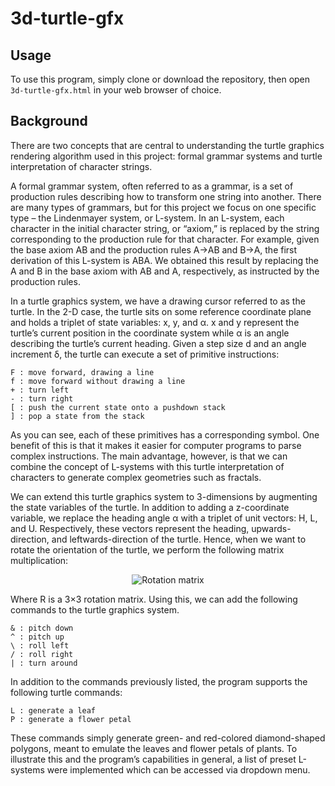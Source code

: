# 3d-turtle-gfx

## Usage

To use this program, simply clone or download the repository, then open `3d-turtle-gfx.html` in your web browser of choice.

## Background

There are two concepts that are central to understanding the turtle graphics rendering algorithm used in this project: formal grammar systems and turtle interpretation of character strings.

A formal grammar system, often referred to as a grammar, is a set of production rules describing how to transform one string into another. There are many types of grammars, but for this project we focus on one specific type – the Lindenmayer system, or L-system. In an L-system, each character in the initial character string, or “axiom,” is replaced by the string corresponding to the production rule for that character. For example, given the base axiom AB and the production rules A→AB and B→A, the first derivation of this L-system is ABA. We obtained this result by replacing the A and B in the base axiom with AB and A, respectively, as instructed by the production rules.

In a turtle graphics system, we have a drawing cursor referred to as the turtle. In the 2-D case, the turtle sits on some reference coordinate plane and holds a triplet of state variables: x, y, and α. x and y represent the turtle’s current position in the coordinate system while α is an angle describing the turtle’s current heading. Given a step size d and an angle increment δ, the turtle can execute a set of primitive instructions:

```
F : move forward, drawing a line
f : move forward without drawing a line
+ : turn left
- : turn right
[ : push the current state onto a pushdown stack
] : pop a state from the stack
```

As you can see, each of these primitives has a corresponding symbol. One benefit of this is that it makes it easier for computer programs to parse complex instructions. The main advantage, however, is that we can combine the concept of L-systems with this turtle interpretation of characters to generate complex geometries such as fractals.

We can extend this turtle graphics system to 3-dimensions by augmenting the state variables of the turtle. In addition to adding a z-coordinate variable, we replace the heading angle α with a triplet of unit vectors: H, L, and U. Respectively, these vectors represent the heading, upwards-direction, and leftwards-direction of the turtle. Hence, when we want to rotate the orientation of the turtle, we perform the following matrix multiplication:

<p align="center">
  <img src="./img/rot-matrix.jpg" alt="Rotation matrix">
</p>

Where R is a 3×3 rotation matrix. Using this, we can add the following commands to the turtle graphics system.

```
& : pitch down
^ : pitch up
\ : roll left
/ : roll right
| : turn around
```

In addition to the commands previously listed, the program supports the following turtle commands:

```
L : generate a leaf
P : generate a flower petal
```

These commands simply generate green- and red-colored diamond-shaped polygons, meant to emulate the leaves and flower petals of plants. To illustrate this and the program’s capabilities in general, a list of preset L-systems were implemented which can be accessed via dropdown menu.
